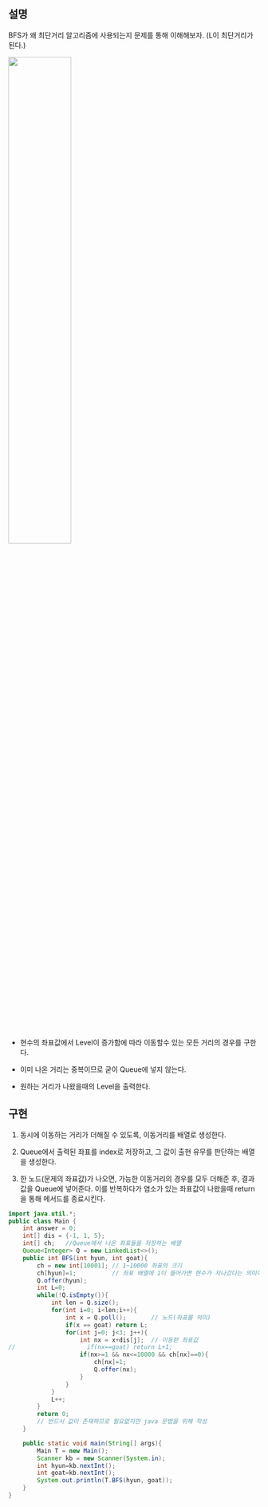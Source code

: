 ## 설명
BFS가 왜 최단거리 알고리즘에 사용되는지 문제를 통해 이해해보자. (L이 최단거리가 된다.)

<img src ="https://github.com/steadykyu/TIL/blob/master/Algorithm/%EC%9E%90%EB%B0%94%EC%95%8C%EA%B3%A0%EB%A6%AC%EC%A6%98_%EC%9D%B8%ED%94%84%EB%9F%B0/7.%20Recursive%2C%20Tree%2C%20Graph(DFS%2C%20BFS%20%EA%B8%B0%EC%B4%88)/img/7_8_1.png" width="50%" height="50%">

+ 현수의 좌표값에서 Level이 증가함에 따라 이동할수 있는 모든 거리의 경우를 구한다.

+ 이미 나온 거리는 중복이므로 굳이 Queue에 넣지 않는다.

+ 원하는 거리가 나왔을때의 Level을 출력한다.

## 구현
1. 동시에 이동하는 거리가 더해질 수 있도록, 이동거리를 배열로 생성한다.

2. Queue에서 출력된 좌표를 index로 저장하고, 그 값이 출현 유무를 판단하는 배열을 생성한다.

3. 한 노드(문제의 좌표값)가 나오면, 가능한 이동거리의 경우를 모두 더해준 후, 결과값을 Queue에 넣어준다. 이를 반복하다가 염소가 있는 좌표값이 나왔을때 return을 통해 메서드를 종료시킨다. 

```java
import java.util.*;
public class Main {
    int answer = 0;
    int[] dis = {-1, 1, 5};
    int[] ch;   //Queue에서 나온 좌표들을 저장하는 배열
    Queue<Integer> Q = new LinkedList<>();
    public int BFS(int hyun, int goat){
        ch = new int[10001]; // 1~10000 좌표의 크기
        ch[hyun]=1;          // 좌표 배열에 1이 들어가면 현수가 지나갔다는 의미이다.
        Q.offer(hyun);
        int L=0;
        while(!Q.isEmpty()){
            int len = Q.size();
            for(int i=0; i<len;i++){
                int x = Q.poll();       // 노드(좌표를 의미)
                if(x == goat) return L;
                for(int j=0; j<3; j++){
                    int nx = x+dis[j];  // 이동한 좌표값
//                    if(nx==goat) return L+1;
                    if(nx>=1 && nx<=10000 && ch[nx]==0){
                        ch[nx]=1;
                        Q.offer(nx);
                    }
                }
            }
            L++;
        }
        return 0;
        // 반드시 값이 존재하므로 필요없지만 java 문법을 위해 작성
    }

    public static void main(String[] args){
        Main T = new Main();
        Scanner kb = new Scanner(System.in);
        int hyun=kb.nextInt();
        int goat=kb.nextInt();
        System.out.println(T.BFS(hyun, goat));
    }
}
```

